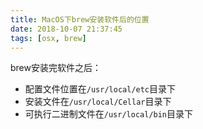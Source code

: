 ```yaml
---
title: MacOS下brew安装软件后的位置
date: 2018-10-07 21:37:45
tags: [osx, brew]
---
```


brew安装完软件之后：

* 配置文件位置在`/usr/local/etc`目录下
* 安装文件在`/usr/local/Cellar`目录下
* 可执行二进制文件在`/usr/local/bin`目录下
